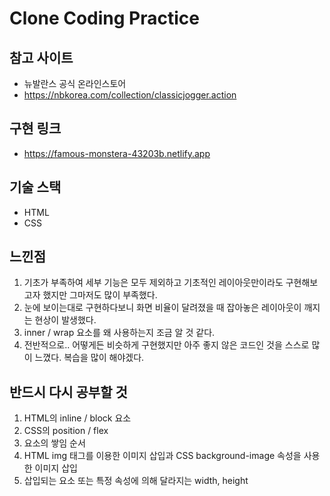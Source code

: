 # Clone Coding Practice

## 참고 사이트
- 뉴발란스 공식 온라인스토어
- https://nbkorea.com/collection/classicjogger.action

## 구현 링크
- https://famous-monstera-43203b.netlify.app

## 기술 스택
- HTML
- CSS

## 느낀점
1. 기초가 부족하여 세부 기능은 모두 제외하고 기초적인 레이아웃만이라도 구현해보고자 했지만 그마저도 많이 부족했다.
2. 눈에 보이는대로 구현하다보니 화면 비율이 달려졌을 때 잡아놓은 레이아웃이 깨지는 현상이 발생했다.
3. inner / wrap 요소를 왜 사용하는지 조금 알 것 같다.
4. 전반적으로.. 어떻게든 비슷하게 구현했지만 아주 좋지 않은 코드인 것을 스스로 많이 느꼈다. 복습을 많이 해야겠다.

## 반드시 다시 공부할 것
1. HTML의 inline / block 요소
2. CSS의 position / flex
3. 요소의 쌓임 순서
4. HTML img 태그를 이용한 이미지 삽입과 CSS background-image 속성을 사용한 이미지 삽입
5. 삽입되는 요소 또는 특정 속성에 의해 달라지는 width, height
